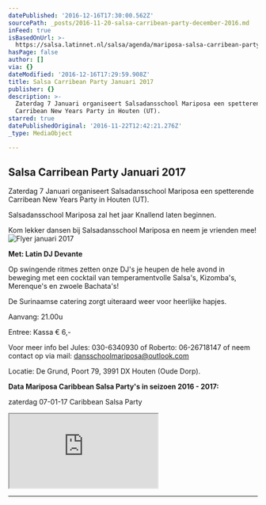 ```yaml
---
datePublished: '2016-12-16T17:30:00.562Z'
sourcePath: _posts/2016-11-20-salsa-carribean-party-december-2016.md
inFeed: true
isBasedOnUrl: >-
  https://salsa.latinnet.nl/salsa/agenda/mariposa-salsa-carribean-party-december-03-12-2016-stichting-salsa-dansschool-mariposa--houten-utrecht-64186.php
hasPage: false
author: []
via: {}
dateModified: '2016-12-16T17:29:59.908Z'
title: Salsa Carribean Party Januari 2017
publisher: {}
description: >-
  Zaterdag 7 Januari organiseert Salsadansschool Mariposa een spetterende
  Carribean New Years Party in Houten (UT).
starred: true
datePublishedOriginal: '2016-11-22T12:42:21.276Z'
_type: MediaObject

---
```

## Salsa Carribean Party Januari 2017

Zaterdag 7 Januari organiseert Salsadansschool Mariposa een spetterende Carribean New Years Party in Houten (UT).

Salsadansschool Mariposa zal het jaar Knallend laten beginnen.

Kom lekker dansen bij Salsadansschool Mariposa en neem je vrienden mee!
![Flyer januari 2017](https://the-grid-user-content.s3-us-west-2.amazonaws.com/85e0a38c-f931-4dd5-a1f6-83d1ff2a5720.jpg)

**Met: Latin DJ Devante**

Op swingende ritmes zetten onze DJ's je heupen de hele avond in beweging met een cocktail van temperamentvolle Salsa's, Kizomba's, Merenque's en zwoele Bachata's!

De Surinaamse catering zorgt uiteraard weer voor heerlijke hapjes.

Aanvang: 21.00u

Entree: Kassa € 6,-

Voor meer info bel Jules: 030-6340930 of Roberto: 06-26718147 of neem contact op via mail: dansschoolmariposa@outlook.com

Locatie: De Grund, Poort 79, 3991 DX Houten (Oude Dorp).

**Data Mariposa Caribbean Salsa Party's in seizoen 2016 - 2017:**

zaterdag 07-01-17 Caribbean Salsa Party

<iframe src="https://the-grid.github.io/ed-location/?latitude=52.028147&amp;longitude=5.157487&amp;zoom=16&amp;address=De%20Poort%2077%2C%20Houten%2C%20Utrecht%203991%2C%20Netherlands" style=""></iframe>

---